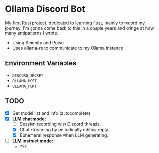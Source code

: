 # Ollama Discord Bot

My first Rust project, dedicated to learning Rust, mainly to record my journey.
I'm gonna come back to this in a couple years and cringe at how many antipatterns I wrote.

- Using Serenity and Poise
- Uses ollama-rs to communicate to my Ollama instance

## Environment Variables
- `DISCORD_SECRET`
- `OLLAMA_HOST`
- `OLLAMA_PORT`

## TODO
- [X] Get model list and info (autocomplete)
- [X] **LLM chat mode:**
  - [ ] Session recording with Discord threads.
  - [X] Chat streaming by periodically editing reply.
  - [X] Ephemeral response when LLM generating.
- [ ] **LLM instruct mode:**
  - ???
